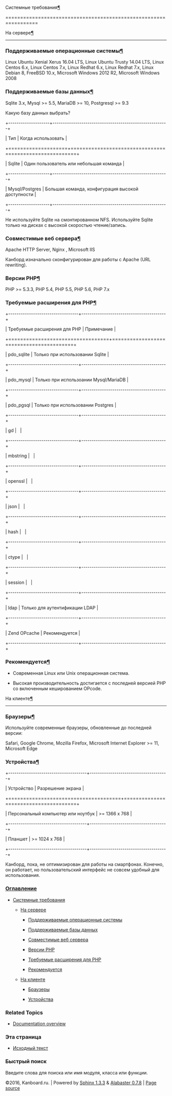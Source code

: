 Системные требования[¶](#requirements "Ссылка на этот заголовок")

=================================================================



На сервере[¶](#server-side "Ссылка на этот заголовок")

------------------------------------------------------



### Поддерживаемые операционные системы[¶](#compatible-operating-systems "Ссылка на этот заголовок")



Linux Ubuntu Xenial Xerus 16.04 LTS, Linux Ubuntu Trusty 14.04 LTS, Linux Centos 6.x, Linux Centos 7.x, Linux Redhat 6.x, Linux Redhat 7.x, Linux Debian 8, FreeBSD 10.x, Microsoft Windows 2012 R2, Microsoft Windows 2008



### Поддерживаемые базы данных[¶](#compatible-databases "Ссылка на этот заголовок")



Sqlite 3.x, Mysql \>= 5.5, MariaDB \>= 10, Postgresql \>= 9.3



Какую базу данных выбрать?



+--------------------+--------------------------------------------------------+

| Тип                | Когда использовать                                     |

+====================+========================================================+

| Sqlite             | Один пользователь или небольшая команда                |

+--------------------+--------------------------------------------------------+

| Mysql/Postgres     | Большая команда, конфигурация высокой доступности      |

+--------------------+--------------------------------------------------------+



Не используйте Sqlite на смонтированном NFS. Используйте Sqlite только на дисках с высокой скоростью чтение/запись.



### Совместимые веб сервера[¶](#compatible-web-servers "Ссылка на этот заголовок")



Apache HTTP Server, Nginx , Microsoft IIS



Канборд изначально сконфигурирован для работы с Apache (URL rewriting).



### Версии PHP[¶](#php-versions "Ссылка на этот заголовок")



PHP \>= 5.3.3, PHP 5.4, PHP 5.5, PHP 5.6, PHP 7.x



### Требуемые расширения для PHP[¶](#php-extensions-required "Ссылка на этот заголовок")



+----------------------------------+-----------------------------------------+

| Требуемые расширения для PHP     | Примечание                              |

+==================================+=========================================+

| pdo\_sqlite                      | Только при использовании Sqlite         |

+----------------------------------+-----------------------------------------+

| pdo\_mysql                       | Только при использоании Mysql/MariaDB   |

+----------------------------------+-----------------------------------------+

| pdo\_pgsql                       | Только при использовании Postgres       |

+----------------------------------+-----------------------------------------+

| gd                               |                                         |

+----------------------------------+-----------------------------------------+

| mbstring                         |                                         |

+----------------------------------+-----------------------------------------+

| openssl                          |                                         |

+----------------------------------+-----------------------------------------+

| json                             |                                         |

+----------------------------------+-----------------------------------------+

| hash                             |                                         |

+----------------------------------+-----------------------------------------+

| ctype                            |                                         |

+----------------------------------+-----------------------------------------+

| session                          |                                         |

+----------------------------------+-----------------------------------------+

| ldap                             | Только для аутентификации LDAP          |

+----------------------------------+-----------------------------------------+

| Zend OPcache                     | Рекомендуется                           |

+----------------------------------+-----------------------------------------+



### Рекомендуется[¶](#recommendations "Ссылка на этот заголовок")



-   Современная Linux или Unix операционная система.



-   Высокая производительность достигается с последней версией PHP со включенным кешированием OPcode.



На клиенте[¶](#client-side "Ссылка на этот заголовок")

------------------------------------------------------



### Браузеры[¶](#browsers "Ссылка на этот заголовок")



Используйте современные браузеры, обновленные до последней версии:



Safari, Google Chrome, Mozilla Firefox, Microsoft Internet Explorer \>= 11, Microsoft Edge



### Устройства[¶](#devices "Ссылка на этот заголовок")



+--------------------------------------+--------------------------------------+

| Устройство                           | Разрешение экрана                    |

+======================================+======================================+

| Персональный компьютер или ноутбук   | \>= 1366 x 768                       |

+--------------------------------------+--------------------------------------+

| Планшет                              | \>= 1024 x 768                       |

+--------------------------------------+--------------------------------------+



Канборд, пока, не оптимизирован для работы на смартфонах. Конечно, он работает, но пользовательский интерфейс не совсем удобный для использования.



### [Оглавление](index.markdown)



-   [Системные требования](#)

    -   [На сервере](#server-side)

        -   [Поддерживаемые операционные системы](#compatible-operating-systems)

        -   [Поддерживаемые базы данных](#compatible-databases)

        -   [Совместимые веб сервера](#compatible-web-servers)

        -   [Версии PHP](#php-versions)

        -   [Требуемые расширения для PHP](#php-extensions-required)

        -   [Рекомендуется](#recommendations)

    -   [На клиенте](#client-side)

        -   [Браузеры](#browsers)

        -   [Устройства](#devices)



### Related Topics



-   [Documentation overview](index.markdown)



### Эта страница



-   [Исходный текст](_sources/requirements.txt)



### Быстрый поиск



Введите слова для поиска или имя модуля, класса или функции.



©2016, Kanboard.ru. | Powered by [Sphinx 1.3.3](http://sphinx-doc.org/) & [Alabaster 0.7.8](https://github.com/bitprophet/alabaster) | [Page source](_sources/requirements.txt)

